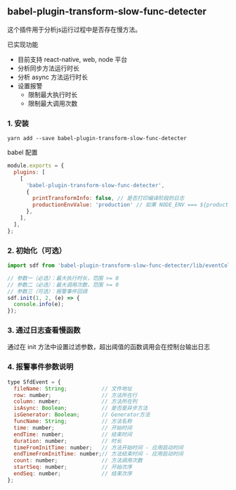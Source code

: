 ## babel-plugin-transform-slow-func-detecter

这个插件用于分析js运行过程中是否存在慢方法。

已实现功能
- 目前支持 react-native, web, node 平台
- 分析同步方法运行时长
- 分析 async 方法运行时长
- 设置报警
  - 限制最大执行时长
  - 限制最大调用次数

### 1. 安装

```shell
yarn add --save babel-plugin-transform-slow-func-detecter
```

babel 配置
```js
module.exports = {
  plugins: [
    [
      'babel-plugin-transform-slow-func-detecter',
      {
        printTransformInfo: false, // 是否打印编译阶段的日志
        productionEnvValue: 'production' // 如果 NODE_ENV === ${productionEnvValue} 则跳过此插件，方便在生产环境中使用
      },
    ],
  ],
};
```

### 2. 初始化（可选）

```js
import sdf from 'babel-plugin-transform-slow-func-detecter/lib/eventCollecter';

// 参数一（必选）：最大执行时长，范围 >= 0
// 参数二（必选）：最大调用次数，范围 >= 0
// 参数三（可选）：报警事件回调
sdf.init(1, 2, (e) => {
  console.info(e);
});
```

### 3. 通过日志查看慢函数
通过在 init 方法中设置过滤参数，超出阈值的函数调用会在控制台输出日志

### 4. 报警事件参数说明

```js
type SfdEvent = {
  fileName: String;           // 文件地址
  row: number;                // 方法所在行
  column: number;             // 方法所在列
  isAsync: Boolean;           // 是否是异步方法
  isGenerator: Boolean;       // Generator方法
  funcName: String;           // 方法名称
  time: number;               // 开始时间
  endTime: number;            // 结束时间
  duration: number;           // 时长
  timeFromInitTime: number;   // 方法开始时间 - 应用启动时间
  endTimeFromInitTime: number;// 方法结束时间 - 应用启动时间
  count: number;              // 方法调用次数
  startSeq: number;           // 开始次序
  endSeq: number;             // 结束次序
};
```